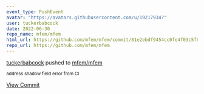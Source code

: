 ```yaml
---
event_type: PushEvent
avatar: "https://avatars.githubusercontent.com/u/19217934?"
user: tuckerbabcock
date: 2022-06-30
repo_name: mfem/mfem
html_url: https://github.com/mfem/mfem/commit/81e2ebdf9454cc0fe4f03c5f895dc8feae0375b3
repo_url: https://github.com/mfem/mfem
---
```


<a href='https://github.com/tuckerbabcock' target='_blank'>tuckerbabcock</a> pushed to <a href='https://github.com/mfem/mfem' target='_blank'>mfem/mfem</a>

<small>address shadow field error from CI</small>

<a href='https://github.com/mfem/mfem/commit/81e2ebdf9454cc0fe4f03c5f895dc8feae0375b3' target='_blank'>View Commit</a>